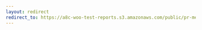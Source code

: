 ```yaml
---
layout: redirect
redirect_to: https://a8c-woo-test-reports.s3.amazonaws.com/public/pr-merge/37612/api/index.html
---
```

